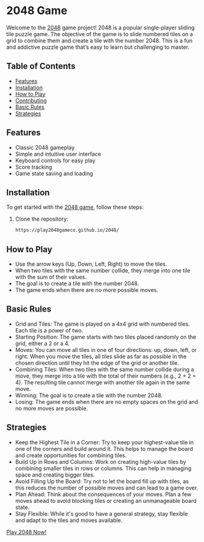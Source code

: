 # 2048 Game

Welcome to the [2048](https://play2048game.co/) game project! 2048 is a popular single-player sliding tile puzzle game. The objective of the game is to slide numbered tiles on a grid to combine them and create a tile with the number 2048. This is a fun and addictive puzzle game that’s easy to learn but challenging to master.


## Table of Contents

- [Features](#features)
- [Installation](#installation)
- [How to Play](#how-to-play)
- [Contributing](#contributing)
- [Basic Rules](#Basic-Rules)
- [Strategies](#Strategies)

## Features

- Classic 2048 gameplay
- Simple and intuitive user interface
- Keyboard controls for easy play
- Score tracking
- Game state saving and loading

## Installation

To get started with the [2048 game](https://play2048gameco.github.io/2048/), follow these steps:

1. Clone the repository:
   ```bash
   https://play2048gameco.github.io/2048/

## How to Play
- Use the arrow keys (Up, Down, Left, Right) to move the tiles.
- When two tiles with the same number collide, they merge into one tile with the sum of their values.
- The goal is to create a tile with the number 2048.
- The game ends when there are no more possible moves.


## Basic Rules
- Grid and Tiles: The game is played on a 4x4 grid with numbered tiles. Each tile is a power of two.
- Starting Position: The game starts with two tiles placed randomly on the grid, either a 2 or a 4.
- Moves: You can move all tiles in one of four directions: up, down, left, or right. When you move the tiles, all tiles slide as far as possible in the chosen direction until they hit the edge of the grid or another tile.
- Combining Tiles: When two tiles with the same number collide during a move, they merge into a tile with the total of their numbers (e.g., 2 + 2 = 4). The resulting tile cannot merge with another tile again in the same move.
- Winning: The goal is to create a tile with the number 2048.
- Losing: The game ends when there are no empty spaces on the grid and no more moves are possible.

## Strategies
- Keep the Highest Tile in a Corner: Try to keep your highest-value tile in one of the corners and build around it. This helps to manage the board and create opportunities for combining tiles.
- Build Up in Rows and Columns: Work on creating high-value tiles by combining smaller tiles in rows or columns. This can help in managing space and creating bigger tiles.
- Avoid Filling Up the Board: Try not to let the board fill up with tiles, as this reduces the number of possible moves and can lead to a game over.
- Plan Ahead: Think about the consequences of your moves. Plan a few moves ahead to avoid blocking tiles or creating an unmanageable board state.
- Stay Flexible: While it's good to have a general strategy, stay flexible and adapt to the tiles and moves available.

[Play 2048 Now!](https://play2048gameco.github.io/2048/)
